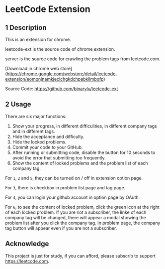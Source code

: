 # LeetCode Extension

## 1 Description

This is an extension for chrome.

leetcode-ext is the source code of chrome extension.

server is the source code for crawling the problem tags from leetcode.com.

[Download in chrome web store]
(https://chrome.google.com/webstore/detail/leetcode-extension/eomonjnamkjeclchgkdchpabkllmbofp)

Source Code: <https://github.com/binarylu/leetcode-ext>

## 2 Usage

There are six major functions:

1. Show your progress, in different difficulities, in different company tags and in different tags.
2. Hide the acceptance and difficulty.
3. Hide the locked problems.
4. Commit your code to your GitHub.
5. After running or submitting code, disable the button for 10 seconds to avoid the error that submitting too frequently.
6. Show the content of locked problems and the problem list of each company tag.

For `1`, `2` and `5`, they can be turned on / off in extension option page.

For `3`, there is checkbox in problem list page and tag page.

For `4`, you can login your github account in option page by OAuth.

For `6`, to see the content of locked problem, click the green icon at the right of each locked problem.
If you are not a subscriber, the linke of each company tag will be changed, there will appear a modal showing the problem list after you click the company tag.
In problem page, the company tag button will appear even if you are not a subscriber.

## Acknowledge

This project is just for study, if you can afford, please subscrib to support <https://leetcode.com>.